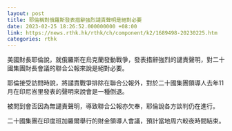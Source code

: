 ```yaml
---
layout: post
title: 耶倫稱對俄羅斯發表措辭強烈譴責聲明是絕對必要
date: 2023-02-25 18:26:52.000000000 +08:00
link: https://news.rthk.hk/rthk/ch/component/k2/1689498-20230225.htm
categories: rthk
---
```


美國財長耶倫說，就俄羅斯在烏克蘭發動戰爭，發表措辭強烈的譴責聲明，對二十國集團財長會議的聯合公報來說是絕對必要。

耶倫接受訪問時說，將譴責戰爭排除在聯合公報外，對於二十國集團領導人去年11月在印尼峇里發表的聲明來說會是一種倒退。

被問到會否因為無譴責聲明，導致聯合公報亦欠奉，耶倫說各方談判仍在進行。

二十國集團在印度班加羅爾舉行的財金領導人會議，預計當地周六較夜時間結束。
